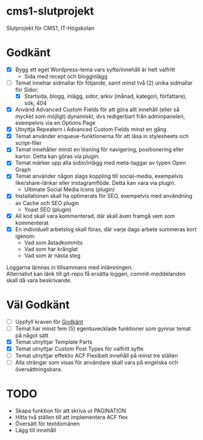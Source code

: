 # cms1-slutprojekt
Slutprojekt för CMS1, IT-Högskolan

# Godkänt
- [x] Bygg ett eget Wordpress-tema vars syfte/innehåll är helt valfritt
  * Sida med recept och blogginlägg
- [ ] Temat innehar sidmallar för följande, samt minst två (2) unika sidmallar för Sidor;
  - [x] Startsida, blogg, inlägg, sidor, arkiv (månad, kategori, författare), sök, 404
- [x] Använd Advanced Custom Fields för att göra allt innehåll (eller så mycket som möjligt) dynamiskt, dvs redigerbart från adminpanelen, exempelvis via en Options Page
- [x] Utnyttja Repeatern i Advanced Custom Fields minst en gång
- [x] Temat använder enqueue-funktionerna för att läsa in stylesheets och script-filer
- [x] Temat innehåller minst en lösning för navigering, positionering eller kartor. Detta kan göras via plugin.
- [x] Temat märker upp alla sidor/inlägg med meta-taggar av typen Open Graph
- [x] Temat använder någon slags koppling till social-media, exempelvis like/share-länkar eller instagramflöde. Detta kan vara via plugin.
  * Ultimate Social Media Icons (plugin)
- [x] Installationen skall ha optimerats för SEO,  exempelvis med användning av Cache och SEO plugin
  * Yoast SEO (plugin)
- [x] All kod skall vara kommenterad, där skall även framgå vem som kommenterat
- [x] En individuell arbetslog skall föras, där varje dags arbete summeras kort igenom:
  * Vad som åstadkommits
  * Vad som har krånglat
  * Vad som är nästa steg

Loggarna lämnas in tillsammans med inlämningen.  
Alternativt kan länk till git-repo få ersätta loggen, commit-meddelanden skall då vara beskrivande.

# Väl Godkänt
- [ ] Uppfyll kraven för [Godkänt](#godkänt)
- [ ] Temat har minst fem (5) egentuvecklade funktioner som gynnar temat på något sätt
- [x] Temat utnyttjar Template Parts 
- [x] Temat utnyttjar Custom Post Types för valfritt syfte
- [ ] Temat utnyttjar effektiv ACF Flexibelt innehåll på minst tre ställen
- [ ] Alla strängar som visas för användare skall vara på engelska och översättningsbara.

# TODO
* Skapa funktion för att skriva ut PAGINATION
* Hitta två ställen till att implementera ACF flex
* Översätt för textdomänen
* Lägg till innehåll